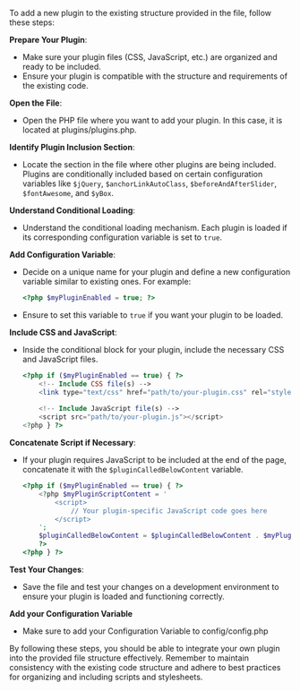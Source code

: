 <!-- pagetitle:Adding Plugins -->
<!-- date:03/30/2024 -->
<!-- author:Scary le Poo -->
<!-- excerpt:Come and learn how we can add plugins. It's quite simple really. -->
<!-- thumbnail:plugins.webp -->
<!-- layout:page.php -->

To add a new plugin to the existing structure provided in the file, follow these steps:

**Prepare Your Plugin**:
   - Make sure your plugin files (CSS, JavaScript, etc.) are organized and ready to be included.
   - Ensure your plugin is compatible with the structure and requirements of the existing code.

**Open the File**:
   - Open the PHP file where you want to add your plugin. In this case, it is located at plugins/plugins.php.

**Identify Plugin Inclusion Section**:
   - Locate the section in the file where other plugins are being included. Plugins are conditionally included based on certain configuration variables like `$jQuery`, `$anchorLinkAutoClass`, `$beforeAndAfterSlider`, `$fontAwesome`, and `$yBox`.

**Understand Conditional Loading**:
   - Understand the conditional loading mechanism. Each plugin is loaded if its corresponding configuration variable is set to `true`.

**Add Configuration Variable**:
   - Decide on a unique name for your plugin and define a new configuration variable similar to existing ones. For example:
     ```php
     <?php $myPluginEnabled = true; ?>
     ```
   - Ensure to set this variable to `true` if you want your plugin to be loaded.

**Include CSS and JavaScript**:
   - Inside the conditional block for your plugin, include the necessary CSS and JavaScript files.
     ```php
     <?php if ($myPluginEnabled == true) { ?>
         <!-- Include CSS file(s) -->
         <link type="text/css" href="path/to/your-plugin.css" rel="stylesheet" />
         
         <!-- Include JavaScript file(s) -->
         <script src="path/to/your-plugin.js"></script>
     <?php } ?>
     ```

**Concatenate Script if Necessary**:
   - If your plugin requires JavaScript to be included at the end of the page, concatenate it with the `$pluginCalledBelowContent` variable.
     ```php
     <?php if ($myPluginEnabled == true) { ?>
         <?php $myPluginScriptContent = '
             <script>
                 // Your plugin-specific JavaScript code goes here
             </script>
         ';
         $pluginCalledBelowContent = $pluginCalledBelowContent . $myPluginScriptContent;
         ?>
     <?php } ?>
     ```

**Test Your Changes**:
   - Save the file and test your changes on a development environment to ensure your plugin is loaded and functioning correctly.
   
**Add your Configuration Variable**
   - Make sure to add your Configuration Variable to config/config.php

By following these steps, you should be able to integrate your own plugin into the provided file structure effectively. Remember to maintain consistency with the existing code structure and adhere to best practices for organizing and including scripts and stylesheets.